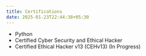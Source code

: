 ```yaml
---
title: Certifications
date: 2025-01-23T22:44:38+05:30
---
```


- Python 
- Certified Cyber Security and Ethical Hacker
- Certified Ethical Hacker v13 (CEHv13) (In Progress)
